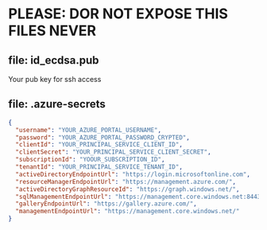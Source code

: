 # PLEASE: DOR NOT EXPOSE THIS FILES NEVER

## file: id_ecdsa.pub

Your pub key for ssh access

## file: .azure-secrets

```json
{  
  "username": "YOUR_AZURE_PORTAL_USERNAME",
  "password": "YOUR_AZURE_PORTAL_PASSWORD_CRYPTED",
  "clientId": "YOUR_PRINCIPAL_SERVICE_CLIENT_ID",
  "clientSecret": "YOUR_PRINCIPAL_SERVICE_CLIENT_SECRET",
  "subscriptionId": "YOOUR_SUBSCRIPTION_ID",
  "tenantId": "YOUR_PRINCIPAL_SERVICE_TENANT_ID",
  "activeDirectoryEndpointUrl": "https://login.microsoftonline.com",
  "resourceManagerEndpointUrl": "https://management.azure.com/",
  "activeDirectoryGraphResourceId": "https://graph.windows.net/",
  "sqlManagementEndpointUrl": "https://management.core.windows.net:8443/",
  "galleryEndpointUrl": "https://gallery.azure.com/",
  "managementEndpointUrl": "https://management.core.windows.net/"
}
```
